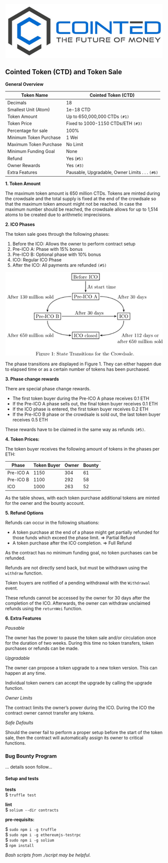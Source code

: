 ![Cointed](doc/cointed.jpg)

## Cointed Token (CTD) and Token Sale

**General Overview**

Token Name|Cointed Token (CTD)
---|---
Decimals|18
Smallest Unit (Atom)|1e-18 CTD
Token Amount|Up to 650,000,000 CTDs `(#1)`
Token Price|Fixed to 1000-1150 CTDs/ETH `(#3)`
Percentage for sale|100%
Minimum Token Purchase|1 Wei
Maximum Token Purchase|No Limit
Minimum Funding Goal|None
Refund|Yes (`#5)`
Owner Rewards|Yes `(#3)`
Extra Features|Pausable, Upgradable, Owner Limits . . . `(#6)`

**1. Token Amount**

The maximum token amount is 650 million CTDs.
Tokens are minted during the crowdsale and the total supply is fixed at the end of the crowdsale so that the maximum token amount might not be reached.
In case the maximum number should be reached, the crowdsale allows for up to 1,514 atoms to be created due to arithmetic imprecisions.

**2. ICO Phases**

The token sale goes through the following phases:

1. Before the ICO: Allows the owner to perform contract setup
2. Pre-ICO A: Phase with 15% bonus
3. Pre-ICO B: Optional phase with 10% bonus
4. ICO: Regular ICO Phase
5. After the ICO: All payments are refunded `(#5)`

![Figure 1](doc/stateTransition.jpg)


The phase transitions are displayed in Figure 1.
They can either happen due to elapsed time or as a certain number of tokens has been purchased.

**3. Phase change rewards**

There are special phase change rewards.

- The first token buyer during the Pre-ICO A phase receives 0.1 ETH
- If the Pre-ICO A phase sells out, the final token buyer receives 0.1 ETH
- If the ICO phase is entered, the first token buyer receives 0.2 ETH
- If the Pre-ICO B phase or the crowdsale is sold out, the last token buyer receives 0.5 ETH

These rewards have to be claimed in the same way as refunds `(#5)`.


**4. Token Prices:**

The token buyer receives the following amount of tokens in the phases per ETH:

Phase|Token Buyer|Owner|Bounty
---|---|---|---
Pre-ICO A|1150|304|61
Pre-ICO B|1100|292|58
ICO|1000|263|52

As the table shows, with each token purchase additional tokens are minted for the owner and the bounty account.


**5. Refund Options**

Refunds can occur in the following situations:
- A token purchase at the end of a phase might get partially refunded for those funds
which exceed the phase limit. ⇒ Partial Refund
- A token purchase after the ICO completion. ⇒ Full Refund

As the contract has no minimum funding goal, no token purchases can be refunded.

Refunds are not directly send back, but must be withdrawn using the `withdraw` function.

Token buyers are notified of a pending withdrawal with the `Withdrawal` event.

These refunds cannot be accessed by the owner for 30 days after the completion of the ICO.
Afterwards, the owner can withdraw unclaimed refunds using the `returnWei` function.

**6. Extra Features**

_Pausable_

The owner has the power to pause the token sale and/or circulation once for the duration of two weeks.
During this time no token transfers, token purchases or refunds can be made.

_Upgradable_

The owner can propose a token upgrade to a new token version. This can happen at any time.

Individual token owners can accept the upgrade by calling the upgrade function.

_Owner Limits_

The contract limits the owner’s power during the ICO.
During the ICO the contract owner cannot transfer any tokens.

_Safe Defaults_

Should the owner fail to perform a proper setup before the start of the token sale, then the contract will automatically assign its owner to critical functions.


### Bug Bounty Program
... details soon follow...

#### Setup and tests

**tests**<br/>
$ `truffle test`

**lint**<br/>
$ `solium --dir contracts`
 
**pre-requisits:**

$ `sudo npm i -g truffle` <br />
$ `sudo npm i -g ethereumjs-testrpc` <br />
$ `sudo npm i -g solium` <br/>
$ `npm install` <br />

_Bash scripts from ./script may be helpful._

